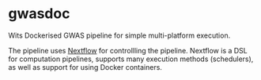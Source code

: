 # gwasdoc
Wits Dockerised GWAS pipeline for simple multi-platform execution.

The pipeline uses [Nextflow](http://www.nextflow.io/index.html) for controllling the pipeline. Nextflow is a DSL for computation pipelines, supports many execution methods (schedulers), as well as support for using Docker containers.
